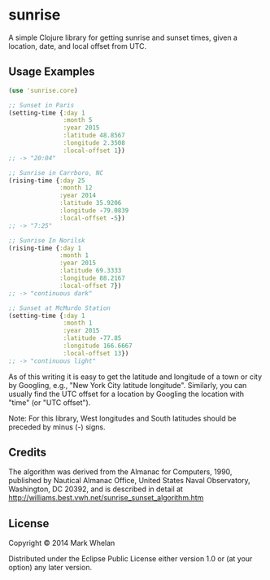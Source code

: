 # sunrise

A simple Clojure library for getting sunrise and sunset times,
given a location, date, and local offset from UTC.

## Usage Examples

```clojure
(use 'sunrise.core)

;; Sunset in Paris
(setting-time {:day 1
               :month 5
               :year 2015
               :latitude 48.8567
               :longitude 2.3508
               :local-offset 1})
;; -> "20:04"

;; Sunrise in Carrboro, NC
(rising-time {:day 25
              :month 12
              :year 2014
              :latitude 35.9206
              :longitude -79.0839
              :local-offset -5})
;; -> "7:25"

;; Sunrise In Norilsk
(rising-time {:day 1
              :month 1
              :year 2015
              :latitude 69.3333
              :longitude 88.2167
              :local-offset 7})
;; -> "continuous dark"

;; Sunset at McMurdo Station
(setting-time {:day 1
               :month 1
               :year 2015
               :latitude -77.85
               :longitude 166.6667
               :local-offset 13})
;; -> "continuous light"
```

As of this writing it is easy to get the latitude and longitude of a town or city by
Googling, e.g., "New York City latitude longitude".
Similarly, you can usually find the UTC offset for a location by Googling
the location with "time" (or "UTC offset").

Note: For this library, West longitudes and South latitudes should be preceded by minus (-) signs.

## Credits

The algorithm was derived from the Almanac for Computers, 1990,
published by Nautical Almanac Office, United States Naval Observatory,
Washington, DC 20392, and is described in detail at
<a href="http://williams.best.vwh.net/sunrise_sunset_algorithm.htm">
http://williams.best.vwh.net/sunrise_sunset_algorithm.htm</a>

## License

Copyright © 2014 Mark Whelan

Distributed under the Eclipse Public License either version 1.0 or (at
your option) any later version.
